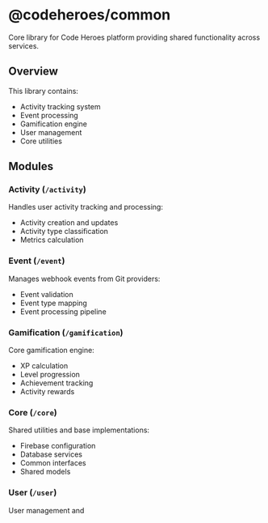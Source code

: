# @codeheroes/common

Core library for Code Heroes platform providing shared functionality across services.

## Overview

This library contains:
- Activity tracking system
- Event processing
- Gamification engine
- User management
- Core utilities

## Modules

### Activity (`/activity`)
Handles user activity tracking and processing:
- Activity creation and updates
- Activity type classification
- Metrics calculation

### Event (`/event`)
Manages webhook events from Git providers:
- Event validation
- Event type mapping
- Event processing pipeline

### Gamification (`/gamification`)
Core gamification engine:
- XP calculation
- Level progression
- Achievement tracking
- Activity rewards

### Core (`/core`)
Shared utilities and base implementations:
- Firebase configuration
- Database services
- Common interfaces
- Shared models

### User (`/user`)
User management and